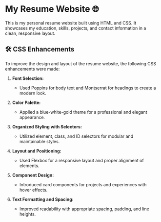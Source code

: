 # My Resume Website 🌐

This is my personal resume website built using HTML and CSS. It showcases my education, skills, projects, and contact information in a clean, responsive layout.



## 🛠️ CSS Enhancements

To improve the design and layout of the resume website, the following CSS enhancements were made:

1. **Font Selection:**
   - Used Poppins for body text and Montserrat for headings to create a modern look.

2. **Color Palette:**
   - Applied a blue-white-gold theme for a professional and elegant appearance.

3. **Organized Styling with Selectors:**
   - Utilized element, class, and ID selectors for modular and maintainable styles.

4. **Layout and Positioning:**
   - Used Flexbox for a responsive layout and proper alignment of elements.

5. **Component Design:**
   - Introduced card components for projects and experiences with hover effects.

6. **Text Formatting and Spacing:**
   - Improved readability with appropriate spacing, padding, and line heights.
